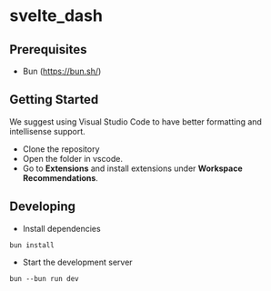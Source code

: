 # svelte_dash

## Prerequisites

- Bun (https://bun.sh/)

## Getting Started

We suggest using Visual Studio Code to have better formatting and intellisense support.

- Clone the repository
- Open the folder in vscode.
- Go to **Extensions** and install extensions under **Workspace Recommendations**.

## Developing

- Install dependencies

```
bun install
```

- Start the development server

```
bun --bun run dev
```
